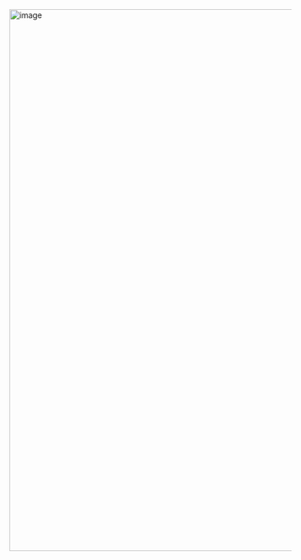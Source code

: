 <img width="1908" height="966" alt="image" src="https://github.com/user-attachments/assets/b17bf9a6-6823-4525-ac3d-da14dfd4638a" />

